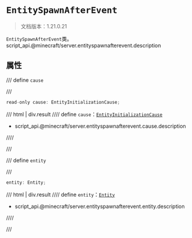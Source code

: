 # `EntitySpawnAfterEvent`

> 文档版本：1.21.0.21

`EntitySpawnAfterEvent`类。script_api.@minecraft/server.entityspawnafterevent.description

## 属性

/// define
`cause`


///

```js
read-only cause: EntityInitializationCause;
```

/// html | div.result
//// define
`cause`：[`EntityInitializationCause`](./entityinitializationcause.md)

- script_api.@minecraft/server.entityspawnafterevent.cause.description


////

///


/// define
`entity`


///

```js
entity: Entity;
```

/// html | div.result
//// define
`entity`：[`Entity`](./entity.md)

- script_api.@minecraft/server.entityspawnafterevent.entity.description


////

///

